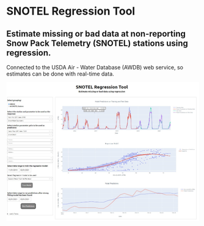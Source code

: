 # SNOTEL Regression Tool
## Estimate missing or bad data at non-reporting Snow Pack Telemetry (SNOTEL) stations using regression.

Connected to the USDA Air - Water Database (AWDB) web service, so estimates can be done with real-time data.

![app](/snotel-reg-tool-app.jpg)

